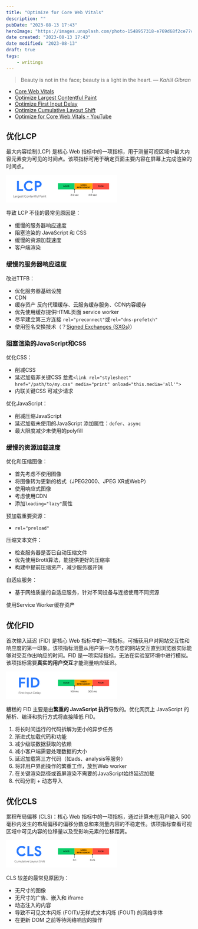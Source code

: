 ```yaml
---
title: "Optimize for Core Web Vitals"
description: ""
pubDate: "2023-08-13 17:43"
heroImage: "https://images.unsplash.com/photo-1548957318-e769d68f2ce7?crop=entropy&cs=srgb&fm=jpg&ixid=M3wzNjM5Nzd8MHwxfHJhbmRvbXx8fHx8fHx8fDE2OTE5MTk4NDN8&ixlib=rb-4.0.3&q=85"
date created: "2023-08-13 17:43"
date modified: "2023-08-13"
draft: true
tags:
    - writings
---
```


> Beauty is not in the face; beauty is a light in the heart.
> — <cite>Kahlil Gibran</cite>

- [Core Web Vitals](https://web.dev/learn-core-web-vitals/)
- [Optimize Largest Contentful Paint](https://web.dev/optimize-lcp/)
- [Optimize First Input Delay](https://web.dev/optimize-fid/)
- [Optimize Cumulative Layout Shift](https://web.dev/optimize-cls/)
- [Optimize for Core Web Vitals - YouTube](https://www.youtube.com/watch?v=AQqFZ5t8uNc&t=1073s)

## 优化LCP

最大内容绘制(LCP) 是核心 Web 指标中的一项指标，用于测量可视区域中最大内容元素变为可见的时间点。该项指标可用于确定页面主要内容在屏幕上完成渲染的时间点。

![image.png](https://raw.githubusercontent.com/fw6/assets/main/toy_docs/20230813204629.png)

导致 LCP 不佳的最常见原因是：

- 缓慢的服务器响应速度
- 阻塞渲染的 JavaScript 和 CSS
- 缓慢的资源加载速度
- 客户端渲染

### 缓慢的服务器响应速度

改进TTFB：
- 优化服务器基础设施
- CDN
- 缓存资产
  反向代理缓存、云服务缓存服务、CDN内容缓存
- 优先使用缓存提供HTML页面
  service worker
- 尽早建立第三方连接
  `rel="preconnect"`或`rel="dns-prefetch"`
- 使用签名交换技术（？[Signed Exchanges (SXGs)](https://web.dev/signed-exchanges/)）

### 阻塞渲染的JavaScript和CSS

优化CSS：
- 削减CSS
- 延迟加载非关键CSS
  [参考](https://www.filamentgroup.com/lab/load-css-simpler/)`<link rel="stylesheet" href="/path/to/my.css" media="print" onload="this.media='all'">`
- 内联关键CSS
  可减少请求

优化JavaScript：
- 削减压缩JavaScript
- 延迟加载未使用的JavaScript
  添加属性：`defer`、`async`
- 最大限度减少未使用的polyfill

### 缓慢的资源加载速度

优化和压缩图像：
- 首先考虑不使用图像
- 将图像转为更新的格式（JPEG2000、JPEG XR或WebP）
- 使用响应式图像
- 考虑使用CDN
- 添加`loading="lazy"`属性

预加载重要资源：
- `rel="preload"`

压缩文本文件：
- 检查服务器是否已自动压缩文件
- 优先使用Brotli算法，能提供更好的压缩率
- 构建中提前压缩资产，减少服务器开销

自适应服务：
- 基于网络质量的自适应服务，针对不同设备与连接使用不同资源

使用Service Worker缓存资产

## 优化FID

首次输入延迟 (FID) 是核心 Web 指标中的一项指标，可捕获用户对网站交互性和响应度的第一印象。该项指标测量从用户第一次与您的网站交互直到浏览器实际能够对交互作出响应的时间。FID 是一项实际指标，无法在实验室环境中进行模拟。该项指标需要**真实的用户交互**才能测量响应延迟。

![image.png](https://raw.githubusercontent.com/fw6/assets/main/toy_docs/20230813210924.png)


糟糕的 FID 主要是由**繁重的 JavaScript 执行**导致的。优化网页上 JavaScript 的解析、编译和执行方式将直接降低 FID。

1. 将长时间运行的代码拆解为更小的异步任务
2. 渐进式加载代码和功能
3. 减少级联数据获取的依赖
4. 减小客户端需要处理数据的大小
5. 延迟加载第三方代码（如ads、analysis等服务）
6. 将非用户界面操作的繁重工作，放到Web worker
7. 在关键渲染路径或首屏渲染不需要的JavaScript始终延迟加载
8. 代码分割 + 动态导入

## 优化CLS

累积布局偏移 (CLS)：核心 Web 指标中的一项指标，通过计算未在用户输入 500 毫秒内发生的布局偏移的偏移分数总和来测量内容的不稳定性。该项指标查看可视区域中可见内容的位移量以及受影响元素的位移距离。

![image.png](https://raw.githubusercontent.com/fw6/assets/main/toy_docs/20230813212345.png)

CLS 较差的最常见原因为：
- 无尺寸的图像
- 无尺寸的广告、嵌入和 iframe
- 动态注入的内容
- 导致不可见文本闪烁 (FOIT)/无样式文本闪烁 (FOUT) 的网络字体
- 在更新 DOM 之前等待网络响应的操作

